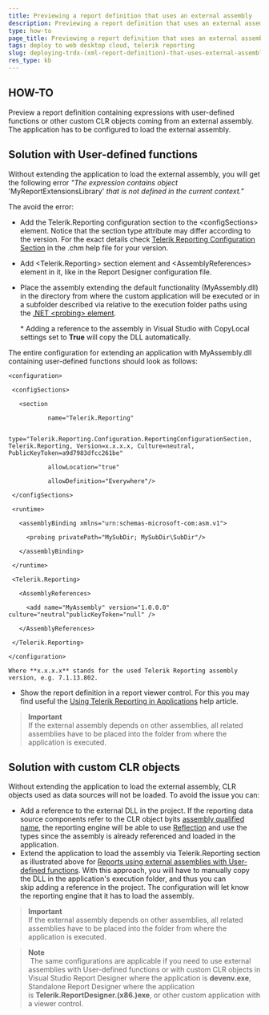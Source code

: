 ```yaml
---
title: Previewing a report definition that uses an external assembly
description: Previewing a report definition that uses an external assembly
type: how-to
page_title: Previewing a report definition that uses an external assembly
tags: deploy to web desktop cloud, telerik reporting
slug: deploying-trdx-(xml-report-definition)-that-uses-external-assembly
res_type: kb
---
```


## HOW-TO

Preview a report definition containing expressions with user-defined functions or other custom CLR objects coming from an external assembly. The application has to be configured to load the external assembly.
  
## Solution with User-defined functions

Without extending the application to load the external assembly, you will get the following error *"The expression contains object* 'MyReportExtensionsLibrary' *that is not defined in the current context."*

The avoid the error:

- Add the Telerik.Reporting configuration section to the \<configSections\> element. Notice that the section type attribute may differ according to the version. For the exact details check <a href="/configuring-telerik-reporting" target="_blank">Telerik Reporting Configuration Section</a> in the .chm help file for your version.
- Add \<Telerik.Reporting\> section element and \<AssemblyReferences\> element in it, like in the Report Designer configuration file.
- Place the assembly extending the default functionality (MyAssembly.dll) in the directory from where the custom application will be executed or in a subfolder described via relative to the execution folder paths using the <a href="http://msdn.microsoft.com/en-US/library/823z9h8w%28v=vs.80%29" target="_blank">.NET \<probing\> element</a>.

    \* Adding a reference to the assembly in Visual Studio with CopyLocal settings set to **True** will copy the DLL automatically.

  

The entire configuration for extending an application with MyAssembly.dll containing user-defined functions should look as follows:

```
<configuration>
  
 <configSections>
  
   <section
  
           name="Telerik.Reporting"
  
           type="Telerik.Reporting.Configuration.ReportingConfigurationSection, Telerik.Reporting, Version=x.x.x.x, Culture=neutral, PublicKeyToken=a9d7983dfcc261be"
  
           allowLocation="true"
  
           allowDefinition="Everywhere"/>
  
 </configSections>
  
 <runtime>
  
   <assemblyBinding xmlns="urn:schemas-microsoft-com:asm.v1">
  
     <probing privatePath="MySubDir; MySubDir\SubDir"/>
  
   </assemblyBinding>
  
 </runtime>
  
 <Telerik.Reporting>
  
   <AssemblyReferences>
  
     <add name="MyAssembly" version="1.0.0.0" culture="neutral"publicKeyToken="null" />
  
   </AssemblyReferences>
  
 </Telerik.Reporting>
  
</configuration>
```

    Where **x.x.x.x** stands for the used Telerik Reporting assembly version, e.g. 7.1.13.802.  
  
- Show the report definition in a report viewer control. For this you may find useful the <a href="/report-viewers-overview" target="_blank">Using Telerik Reporting in Applications</a> help article.

> **Important**
> <br>
> If the external assembly depends on other assemblies, all related assemblies have to be placed into the folder from where the application is executed.
  
## Solution with custom CLR objects  

Without extending the application to load the external assembly, CLR objects used as data sources will not be loaded. To avoid the issue you can:
- Add a reference to the external DLL in the project. If the reporting data source components refer to the CLR object by ​its <a href="https://msdn.microsoft.com/en-us/library/system.type.assemblyqualifiedname%28v=vs.110%29.aspx" target="_blank">assembly qualified name</a>, the reporting engine will be able to use <a href="https://msdn.microsoft.com/en-us/library/f7ykdhsy%28v=vs.110%29.aspx" target="_blank">Reflection</a> and use the types since the assembly is already referenced and loaded in the application.
- Extend the application to load the assembly via Telerik.Reporting section as illustrated above for [Reports using external assemblies with User-defined functions](/knowledge-base/deploying-trdx-\(xml-report-definition\)-that-uses-external-assembly#reports-using-external-assemblies-with-user-defined-functions). With this approach, you will have to manually copy the DLL in the application's execution folder, and thus you can skip adding a reference in the project. The configuration will let know the reporting engine that it has to load the assembly.

> **Important**
> <br>
> If the external assembly depends on other assemblies, all related assemblies have to be placed into the folder from where the application is executed.  
    
> **Note**
> <br>
> The same configurations are applicable if you need to use external assemblies with User-defined functions or with custom CLR objects in Visual Studio Report Designer where the application is **devenv.exe**, Standalone Report Designer where the application is **Telerik.ReportDesigner.(x86.)exe**, or other custom application with a viewer control.


